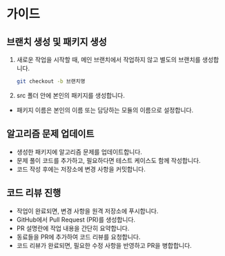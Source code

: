 # 가이드

## 브랜치 생성 및 패키지 생성
1. 새로운 작업을 시작할 때, 메인 브랜치에서 작업하지 않고 별도의 브랜치를 생성합니다.
   ```bash
   git checkout -b 브랜치명
   ```
2. src 폴더 안에 본인의 패키지를 생성합니다.
- 패키지 이름은 본인의 이름 또는 담당하는 모듈의 이름으로 설정합니다.

## 알고리즘 문제 업데이트
- 생성한 패키지에 알고리즘 문제를 업데이트합니다.
- 문제 풀이 코드를 추가하고, 필요하다면 테스트 케이스도 함께 작성합니다.
- 코드 작성 후에는 저장소에 변경 사항을 커밋합니다.

## 코드 리뷰 진행
- 작업이 완료되면, 변경 사항을 원격 저장소에 푸시합니다.
- GitHub에서 Pull Request (PR)를 생성합니다.
- PR 설명란에 작업 내용을 간단히 요약합니다.
- 동료들을 PR에 추가하여 코드 리뷰를 요청합니다.
- 코드 리뷰가 완료되면, 필요한 수정 사항을 반영하고 PR을 병합합니다.

